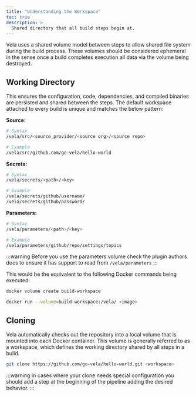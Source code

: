 ```yaml
---
title: "Understanding the Workspace"
toc: true
description: >
  Shared directory that all build steps begin at.
---
```


Vela uses a shared volume model between steps to allow shared file system during the build process. These volumes should be considered ephemeral in the sense once a build completes execution all data via the volume being destroyed.

## Working Directory

This ensures the configuration, code, dependencies, and compiled binaries are persisted and shared between the steps. The default workspace attached to every build is unique and matches the below pattern:

**Source:**

```sh
# Syntax
/vela/src/<source_provider/<source org>/<source repo>

# Example
/vela/src/github.com/go-vela/hello-world
```

**Secrets:**

```sh
# Syntax
/vela/secrets/<path>/<key>

# Example
/vela/secrets/github/username/
/vela/secrets/github/password/
```

**Parameters:**

```sh
# Syntax
/vela/parameters/<path>/<key>

# Example
/vela/parameters/github/repo/settings/topics
```

:::warning
Before you use the parameters volume check the plugin authors docs to ensure it has support to read from `/vela/parameters`
:::

This would be the equivalent to the following Docker commands being executed:

```sh
docker volume create build-workspace

docker run --volume=build-workspace:/vela/ <image>
```

## Cloning

Vela automatically checks out the repository into a local volume that is mounted into each Docker container. This volume is generally referred to as a workspace, which defines the working directory shared by all steps in a build.

```sh
git clone https://github.com/go-vela/hello-world.git <workspace>
```
:::warning
In cases where your clone needs special configuration you should add a step at the beginning of the pipeline adding the desired behavior.
:::

